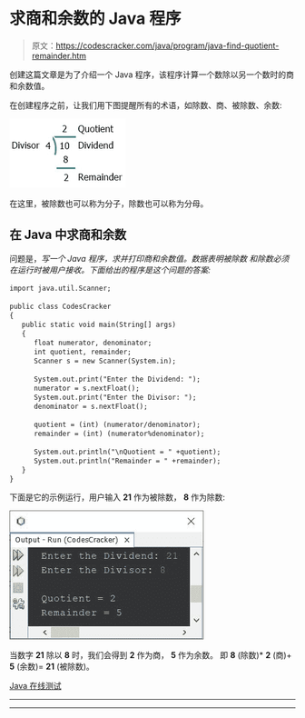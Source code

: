 # 求商和余数的 Java 程序

> 原文：<https://codescracker.com/java/program/java-find-quotient-remainder.htm>

创建这篇文章是为了介绍一个 Java 程序，该程序计算一个数除以另一个数时的商和余数值。

在创建程序之前，让我们用下图提醒所有的术语，如除数、商、被除数、余数:

![java divisor dividend quotient remainder](img/30385a74044377c24d29218352ef5ae3.png)

在这里，被除数也可以称为分子，除数也可以称为分母。

## 在 Java 中求商和余数

问题是，*写一个 Java 程序，求并打印商和余数值。数据表明被除数 和除数必须在运行时被用户接收。下面给出的程序是这个问题的答案:*

```
import java.util.Scanner;

public class CodesCracker
{
   public static void main(String[] args)
   {
      float numerator, denominator;
      int quotient, remainder;
      Scanner s = new Scanner(System.in);

      System.out.print("Enter the Dividend: ");
      numerator = s.nextFloat();
      System.out.print("Enter the Divisor: ");
      denominator = s.nextFloat();

      quotient = (int) (numerator/denominator);
      remainder = (int) (numerator%denominator);

      System.out.println("\nQuotient = " +quotient);
      System.out.println("Remainder = " +remainder);
   }
}
```

下面是它的示例运行，用户输入 **21** 作为被除数， **8** 作为除数:

![java compute quotient remainder](img/1b9208cd35fcd02d3ab6f506f7c42d32.png)

当数字 **21** 除以 **8** 时，我们会得到 **2** 作为商， **5** 作为余数。 即 **8** (除数)* **2** (商)+ **5** (余数)= **21** (被除数)。

[Java 在线测试](/exam/showtest.php?subid=1)

* * *

* * *